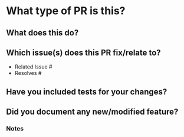 <!-- Copyright (c) Abstract Machines
SPDX-License-Identifier: Apache-2.0 -->

<!--

Pull request title should be `SMQ-XXX - description` or `NOISSUE - description` where XXX is ID of the issue that this PR relate to.
Please review the [CONTRIBUTING.md](https://github.com/absmach/supermq/blob/main/CONTRIBUTING.md) file for detailed contributing guidelines.

For Work In Progress Pull Requests, please use the Draft PR feature, see https://github.blog/2019-02-14-introducing-draft-pull-requests/ for further details.

For a timely review/response, please avoid force-pushing additional commits if your PR already received reviews or comments.

- Provide tests for your changes.
- Use descriptive commit messages.
- Comment your code where appropriate.
- Squash your commits
- Update any related documentation.
-->

# What type of PR is this?

<!--This represents the type of PR you are submitting.

For example:
This is a bug fix because it fixes the following issue: #1234
This is a feature because it adds the following functionality: ...
This is a refactor because it changes the following functionality: ...
This is a documentation update because it updates the following documentation: ...
This is a dependency update because it updates the following dependencies: ...
This is an optimization because it improves the following functionality: ...
-->

## What does this do?

<!--
Please provide a brief description of what this PR is intended to do.
Include List any changes that modify/break current functionality.
-->

## Which issue(s) does this PR fix/relate to?

<!--
For pull requests that relate or close an issue, please include them below.  We like to follow [Github's guidance on linking issues to pull requests](https://docs.github.com/en/issues/tracking-your-work-with-issues/linking-a-pull-request-to-an-issue).

For example having the text: "Resolves #1234" would connect the current pull request to issue 1234.  And when we merge the pull request, Github will automatically close the issue.
-->

- Related Issue #
- Resolves #

## Have you included tests for your changes?

<!--If you have not included tests, please explain why.
For example:
Yes, I have included tests for my changes.
No, I have not included tests because I do not know how to.
-->

## Did you document any new/modified feature?

<!--If you have not included documentation, please explain why.
For example:
Yes, I have updated the documentation for the new feature.
No, I have not updated the documentation because I do not know how to.
-->

### Notes

<!--Please provide any additional information you feel is important.-->
